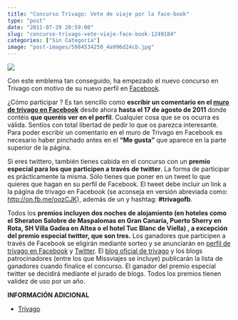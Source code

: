 ```yaml
---
title: "Concurso Trivago: Vete de viaje por la face-book"
type: "post"
date: "2011-07-29 20:59:00"
slug: "concurso-trivago-vete-viaje-face-book-1249184"
categories: ["Sin Categoría"]
image: "post-images/5984534250_4a996d24cb.jpg"
---
```


![](post-images/5984534250_4a996d24cb.jpg)

Con este emblema tan conseguido, ha empezado el nuevo concurso en Trivago con motivo de su nuevo perfil en [Facebook](http://www.facebook.com/pages/trivago/137633439645541).

¿Cómo participar ? Es tan sencillo como **escribir un comentario en el [**muro de trivago en Facebook**](http://www.facebook.com/pages/trivago/137633439645541)** desde ahora **hasta el 17 de agosto de 2011** donde contéis **que queréis ver en el perfil**. Cualquier cosa que se os ocurra es válida. Sentíos con total libertad de pedir lo que os parezca interesante. Para poder escribir un comentario en el muro de Trivago en Facebook es necesario haber pinchado antes en el **“Me gusta”** que aparece en la parte superior de la página.

Si eres twittero, también tienes cabida en el concurso con un **premio especial para los que participen a través de twitter**. La forma de participar es prácticamente la misma. Sólo tienes que poner en un tweet lo que quieres que hagan en su perfil de Facebook. El tweet debe incluir un link a la página de trivago en Facebook (se aconseja en versión abreviada como: <http://on.fb.me/oozCJK>), además de un y hashtag: **\#trivagofb**.

Todos los **premios incluyen dos noches de alojamiento (en hoteles como el Sheraton Salobre de Maspalomas en Gran Canaria, Puerto Sherry en Rota, SH Villa Gadea en Altea o el hotel Tuc Blanc de Viella) , a excepción del premio especial twitter, que son tres.** Los ganadores que participen a través de Facebook se eligirán mediante sorteo y se anunciarán en [perfil de trivago en Facebook](http://www.facebook.com/pages/trivago/137633439645541) y [Twitter](http://twitter.com/trivago_ES). El [blog oficial de trivago](http://blog.trivago.es/) y los blogs patrocinadores (entre los que Missviajes se incluye) publicarán la lista de ganadores cuando finalice el concurso. El ganador del premio especial twitter se decidirá mediante el jurado de blogs. Todos los premios tienen validez de uso por un año.

**INFORMACIÓN ADICIONAL**

- [Trivago ](http://www.trivago.es/concurso)